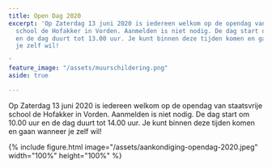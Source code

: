 ```yaml
---
title: Open Dag 2020
excerpt: 'Op Zaterdag 13 juni 2020 is iedereen welkom op de opendag van staatsvrije
  school de Hofakker in Vorden. Aanmelden is niet nodig. De dag start om 10.00 uur
  en de dag duurt tot 13.00 uur. Je kunt binnen deze tijden komen en gaan wanneer
  je zelf wil!

'
feature_image: "/assets/muurschildering.png"
aside: true

---
```

Op Zaterdag 13 juni 2020 is iedereen welkom op de opendag van staatsvrije school de Hofakker in Vorden. Aanmelden is niet nodig. De dag start om 10.00 uur en de dag duurt tot 14.00 uur. Je kunt binnen deze tijden komen en gaan wanneer je zelf wil!

{% include figure.html image="/assets/aankondiging-opendag-2020.jpeg" width="100%" height="100%" %}